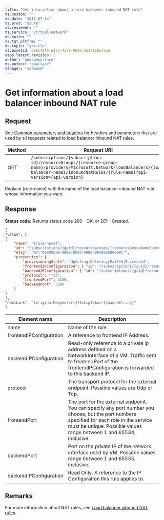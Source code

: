 ```yaml
---
title: "Get information about a load balancer inbound NAT rule"
ms.custom: ""
ms.date: "2016-07-14"
ms.prod: "azure"
ms.reviewer: ""
ms.service: "virtual-network"
ms.suite: ""
ms.tgt_pltfrm: ""
ms.topic: "article"
ms.assetid: 696c70f0-e17c-4170-9d9e-651411be7aba
caps.latest.revision: 5
author: "georgewallace"
ms.author: "gwallace"
manager: "carmonm"
---
```

# Get information about a load balancer inbound NAT rule
## Request  
 See [Common parameters and headers](load-balancer.md#bk_common) for headers and parameters that are used by all requests related to load balancer inbound NAT rules.  
  
|Method|Request URI|  
|------------|-----------------|  
|GET|`/subscriptions/{subscription-id}/resourceGroups/{resource-group-name}/providers/Microsoft.Network/loadBalancers/{load-balancer-name}/inboundNatRules/{rule-name}?api-version={api-version}`|  
  
 Replace {rule-name} with the name of the load balancer inbound NAT rule whose information you want.  
  
## Response  
 **Status code:** Returns status code 200 - OK, or 201 - Created.  
  
```json  
{  
"value": [  
{  
    "name": "{rule-name}",  
    "id": "/subscriptions/{guid}/resourceGroups/{resourceGroupName}/providers/Microsoft.Network/loadBalancers/myLB1/inboundNatRules/{rule-name}",  
    "etag": "W/\"00000000-0000-0000-0000-000000000000\"",  
    "properties": {   
        "provisioningState": "Updating|Deleting|Failed|Succeeded",  
        "frontendIPConfiguration": { "id": "/subscriptions/{guid}/resourceGroups/{resourceGroupName}/providers/Microsoft.Network/loadBalancers/myLB1/frontendIPConfigurations/ip1"},  
        "backendIPConfiguration": { "id": "/subscriptions/{guid}/resourceGroups/{resourceGroupName}/providers/Microsoft.Network/networkInterfaces/vm1nic1/ipConfigurations/ip1"},  
        "protocol": "Tcp",  
        "frontendPort": 3389,  
        "backendPort": 3389  
    }  
}  
],  
"nextLink": "{originalRequestUrl}?$skipToken={opaqueString}"  
}  
```  
  
|Element name|Description|  
|------------------|-----------------|  
|name|Name of the rule.|  
|frontendIPConfiguration|A reference to frontend IP Address.|  
|backendIPConfiguration|Read-only reference to a private ip address defined on a NetworkInterface of a VM. Traffic sent to frontendPort of the frontendIPConfiguration is forwarded to this backend IP.|  
|protocol|The transport protocol for the external endpoint. Possible values are Udp or Tcp.|  
|frontendPort|The port for the external endpoint. You can specify any port number you choose, but the port numbers specified for each role in the service must be unique. Possible values range between 1 and 65534, inclusive.|  
|backendPort|Port on the private IP of the network interface used by VM. Possible values range between 1 and 65535, inclusive.|  
|backendIPConfiguration|Read Only. A reference to the IP Configuration this rule applies to.|  
  
## Remarks  
 For more information about NAT rules, see [Load balancer inbound NAT rules](load-balancer-inbound-nat-rules.md).